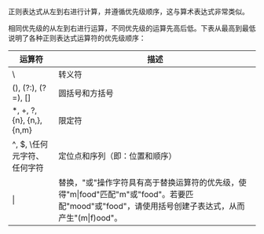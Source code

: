 正则表达式从左到右进行计算，并遵循优先级顺序，这与算术表达式非常类似。

相同优先级的从左到右进行运算，不同优先级的运算先高后低。下表从最高到最低说明了各种正则表达式运算符的优先级顺序：

| 运算符	                      | 描述                                                                                            |
|---------------------------|-----------------------------------------------------------------------------------------------|
| \	                        | 转义符                                                                                           |
| (), (?:), (?=), []	       | 圆括号和方括号                                                                                       |
| *, +, ?, {n}, {n,}, {n,m}	 | 限定符                                                                                           |
| ^, $, \任何元字符、任何字符	        | 定位点和序列（即：位置和顺序）                                                                               |
| \|	                       | 替换，"或"操作字符具有高于替换运算符的优先级，使得"m\|food"匹配"m"或"food"。若要匹配"mood"或"food"，请使用括号创建子表达式，从而产生"(m\|f)ood"。 |
